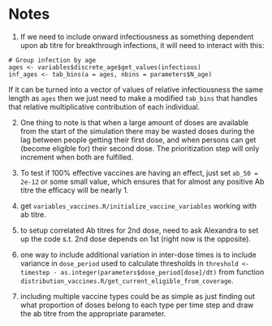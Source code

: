 # Notes

1. If we need to include onward infectiousness as something dependent upon ab titre
for breakthrough infections, it will need to interact with this: 
```
# Group infection by age
ages <- variables$discrete_age$get_values(infectious)
inf_ages <- tab_bins(a = ages, nbins = parameters$N_age)
```
If it can be turned into a vector of values of relative infectiousness the same
length as `ages` then we just need to make a modified `tab_bins` that handles that
relative multiplicative contribution of each individual.

2. One thing to note is that when a large amount of doses are available from the
start of the simulation there may be wasted doses during the lag between people
getting their first dose, and when persons can get (become eligible for) their second dose.
The prioritization step will only increment when both are fulfilled.

3. To test if 100% effective vaccines are having an effect, just set `ab_50 = 2e-12`
or some small value, which ensures that for almost any positive Ab titre the efficacy
will be nearly 1.

4. get `variables_vaccines.R/initialize_vaccine_variables` working with ab titre.

5. to setup correlated Ab titres for 2nd dose, need to ask Alexandra to set up
the code s.t. 2nd dose depends on 1st (right now is the opposite).

6. one way to include additional variation in inter-dose times is to 
include variance in `dose_period` used to calculate thresholds in 
`threshold <- timestep - as.integer(parameters$dose_period[dose]/dt)` from
function `distribution_vaccines.R/get_current_eligible_from_coverage`.

7. including multiple vaccine types could be as simple as just finding out what
proportion of doses belong to each type per time step and draw the ab titre
from the appropriate parameter.
